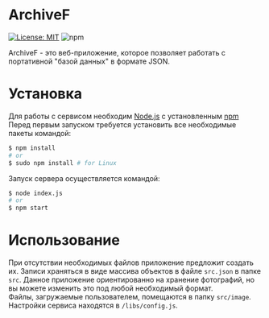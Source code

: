 # ArchiveF

[![License: MIT](https://img.shields.io/badge/License-MIT-green.svg)](https://opensource.org/licenses/MIT)
![npm](https://img.shields.io/npm/v/npm.svg)
<!-- ![GitHub package.json version](https://img.shields.io/github/package-json/v/BlasterAlex/archivef.svg) -->

ArchiveF - это веб-приложение, которое позволяет работать с портативной "базой данных" в формате JSON. 

# Установка
Для работы с сервисом необходим [Node.js](https://nodejs.org/) с установленным [npm](https://www.npmjs.com/get-npm)
Перед первым запуском требуется установить все необходимые пакеты командой:
```sh
$ npm install
# or
$ sudo npm install # for Linux
```
Запуск сервера осуществляется командой:
```sh
$ node index.js
# or
$ npm start
```

# Использование 
При отсутствии необходимых файлов приложение предложит создать их.
Записи храняться в виде массива объектов в файле ``src.json`` в папке ``src``. Данное приложение ориентированно на хранение фотографий, но вы можете изменить это под любой необходимый формат.  
Файлы, загружаемые пользователем, помещаются в папку ``src/image``.
Настройки сервиса находятся в ``/libs/config.js``. 